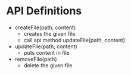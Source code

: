 # API Definitions

- createFile(path, content)
	- creates the given file
	- call api method updateFile(path, content)
- updateFile(path, content)
	- puts content in file
- removeFile(path)
	- delete the given file
